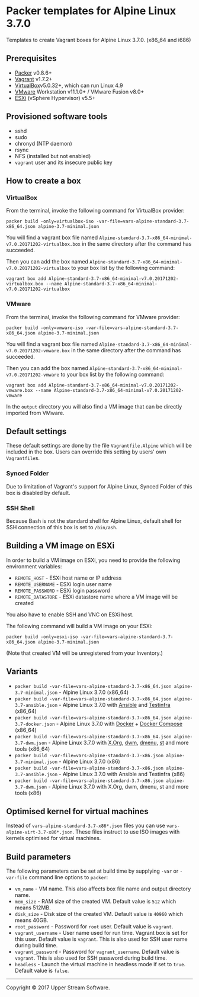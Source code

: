 # Packer templates for Alpine Linux 3.7.0

Templates to create Vagrant boxes for Alpine Linux 3.7.0. (x86_64 and i686)

## Prerequisites

* [Packer][] v0.8.6+
* [Vagrant][] v1.7.2+
* [VirtualBox][]v5.0.32+, which can run Linux 4.9
* [VMware][] Workstation v11.1.0+ / VMware Fusion v8.0+
* [ESXi][] (vSphere Hypervisor) v5.5+

[ESXi]: http://www.vmware.com/products/vsphere-hypervisor
        "Free VMware vSphere Hypervisor, Free Virtualization (ESXi)"
[Packer]: https://www.packer.io/ "Packer by HashiCorp"
[Vagrant]: https://www.vagrantup.com/ "Vagrant"
[VirtualBox]: https://www.virtualbox.org/ "Oracle VM VirtualBox"
[VMware]: http://www.vmware.com/ "VMware Virtualization for Desktop &amp; Server, Application, Public &amp; Hybrid Clouds"

## Provisioned software tools

* sshd
* sudo
* chronyd (NTP daemon)
* rsync
* NFS (installed but not enabled)
* `vagrant` user and its insecure public key

## How to create a box

### VirtualBox

From the terminal, invoke the following command for VirtualBox provider:

    packer build -only=virtualbox-iso -var-file=vars-alpine-standard-3.7-x86_64.json alpine-3.7-minimal.json

You will find a vagrant box file named `Alpine-standard-3.7-x86_64-minimal-v7.0.20171202-virtualbox.box`
in the same directory after the command has succeeded.

Then you can add the box named `Alpine-standard-3.7-x86_64-minimal-v7.0.20171202-virtualbox` to your box list
by the following command:

    vagrant box add Alpine-standard-3.7-x86_64-minimal-v7.0.20171202-virtualbox.box --name Alpine-standard-3.7-x86_64-minimal-v7.0.20171202-virtualbox

### VMware

From the terminal, invoke the following command for VMware provider:

    packer build -only=vmware-iso -var-file=vars-alpine-standard-3.7-x86_64.json alpine-3.7-minimal.json

You will find a vagrant box file named `Alpine-standard-3.7-x86_64-minimal-v7.0.20171202-vmware.box`
in the same directory after the command has succeeded.

Then you can add the box named `Alpine-standard-3.7-x86_64-minimal-v7.0.20171202-vmware` to your box list
by the following command:

    vagrant box add Alpine-standard-3.7-x86_64-minimal-v7.0.20171202-vmware.box --name Alpine-standard-3.7-x86_64-minimal-v7.0.20171202-vmware

In the `output` directory you will also find a VM image that can be directly imported from VMware.

## Default settings

These default settings are done by the file `Vagrantfile.Alpine` which will be included in the box.
Users can override this setting by users' own `Vagrantfile`s.

### Synced Folder

Due to limitation of Vagrant's support for Alpine Linux, Synced Folder of this box is disabled by default.

### SSH Shell

Because Bash is not the standard shell for Alpine Linux, default shell for SSH connection of this box
is set to `/bin/ash`.

## Building a VM image on ESXi

In order to build a VM image on ESXi, you need to provide the following environment variables:

* `REMOTE_HOST` - ESXi host name or IP address
* `REMOTE_USERNAME` - ESXi login user name
* `REMOTE_PASSWORD` - ESXi login password
* `REMOTE_DATASTORE` - ESXi datastore name where a VM image will be created

You also have to enable SSH and VNC on ESXi host.

The following command will build a VM image on your ESXi:

    packer build -only=esxi-iso -var-file=vars-alpine-standard-3.7-x86_64.json alpine-3.7-minimal.json

(Note that created VM will be unregistered from your Inventory.)

## Variants

* `packer build -var-file=vars-alpine-standard-3.7-x86_64.json alpine-3.7-minimal.json` - Alpine Linux 3.7.0 (x86_64)
* `packer build -var-file=vars-alpine-standard-3.7-x86_64.json alpine-3.7-ansible.json` - Alpine Linux 3.7.0 with [Ansible] and [Testinfra] (x86_64)
* `packer build -var-file=vars-alpine-standard-3.7-x86_64.json alpine-3.7-docker.json` - Alpine Linux 3.7.0 with [Docker] + [Docker Compose] (x86_64)
* `packer build -var-file=vars-alpine-standard-3.7-x86_64.json alpine-3.7-dwm.json` - Alpine Linux 3.7.0 with [X.Org], [dwm], [dmenu], [st] and more tools (x86_64)
* `packer build -var-file=vars-alpine-standard-3.7-x86.json alpine-3.7-minimal.json` - Alpine Linux 3.7.0 (x86)
* `packer build -var-file=vars-alpine-standard-3.7-x86.json alpine-3.7-ansible.json` - Alpine Linux 3.7.0 with Ansible and Testinfra (x86)
* `packer build -var-file=vars-alpine-standard-3.7-x86.json alpine-3.7-dwm.json` - Alpine Linux 3.7.0 with X.Org, dwm, dmenu, st and more tools (x86)

[Ansible]: https://www.ansible.com/ "Ansible is Simple IT Automation"
[dmenu]: http://tools.suckless.org/dmenu/ "dmenu | suckless.org tools"
[Docker]: https://www.docker.com/ "Docker - Build, Ship and Run Any App, Anywhere"
[Docker Compose]: https://docs.docker.com/compose/ "Docker Compose - Docker Documentation"
[dwm]: http://dwm.suckless.org/ "suckless.org dwm - dynamic window manager"
[st]: http://st.suckless.org/ "suckless.org st - simple terminal"
[Testinfra]: https://testinfra.readthedocs.io/en/latest/ "Testinfra test your infrastructure &mdash; testinfra 1.9.1 documentation"
[X.Org]: https://www.x.org/wiki/ "X.Org"

## Optimised kernel for virtual machines

Instead of `vars-alpine-standard-3.7-x86*.json` files you can use `vars-alpine-virt-3.7-x86*.json`.
These files instruct to use ISO images with kernels optimised for virtual machines.

## Build parameters

The following parameters can be set at build time by supplying `-var` or `-var-file` command line options to `packer`:

* `vm_name` - VM name.  This also affects box file name and output directory name.
* `mem_size` - RAM size of the created VM.  Default value is `512` which means 512MB.
* `disk_size` - Disk size of the created VM.  Default value is `40960` which means 40GB.
* `root_password` - Password for `root` user.  Default value is `vagrant`.
* `vagrant_username` - User name used for run time.  Vagrant box is set for this user.  Default value is `vagrant`.
  This is also used for SSH user name during build time.
* `vagrant_password` - Password for `vagrant_username`.  Default value is `vagrant`.
  This is also used for SSH password during build time.
* `headless` - Launch the virtual machine in headless mode if set to `true`.  Default value is `false`.

- - -

Copyright &copy; 2017 Upper Stream Software.
